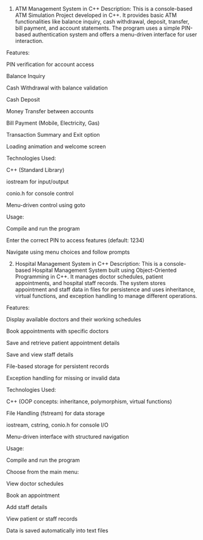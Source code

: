 1. ATM Management System in C++
Description:
This is a console-based ATM Simulation Project developed in C++. It provides basic ATM functionalities like balance inquiry, cash withdrawal, deposit, transfer, bill payment, and account statements. The program uses a simple PIN-based authentication system and offers a menu-driven interface for user interaction.

Features:

PIN verification for account access

Balance Inquiry

Cash Withdrawal with balance validation

Cash Deposit

Money Transfer between accounts

Bill Payment (Mobile, Electricity, Gas)

Transaction Summary and Exit option

Loading animation and welcome screen

Technologies Used:

C++ (Standard Library)

iostream for input/output

conio.h for console control

Menu-driven control using goto

Usage:

Compile and run the program

Enter the correct PIN to access features (default: 1234)

Navigate using menu choices and follow prompts

2. Hospital Management System in C++
Description:
This is a console-based Hospital Management System built using Object-Oriented Programming in C++. It manages doctor schedules, patient appointments, and hospital staff records. The system stores appointment and staff data in files for persistence and uses inheritance, virtual functions, and exception handling to manage different operations.

Features:

Display available doctors and their working schedules

Book appointments with specific doctors

Save and retrieve patient appointment details

Save and view staff details

File-based storage for persistent records

Exception handling for missing or invalid data

Technologies Used:

C++ (OOP concepts: inheritance, polymorphism, virtual functions)

File Handling (fstream) for data storage

iostream, cstring, conio.h for console I/O

Menu-driven interface with structured navigation

Usage:

Compile and run the program

Choose from the main menu:

View doctor schedules

Book an appointment

Add staff details

View patient or staff records

Data is saved automatically into text files
